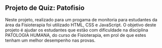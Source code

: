 ## Projeto de Quiz: Patofisio
Neste projeto, realizado para um progama de monitoria para estudantes da área da Fisioterapia foi utilizado HTML, CSS e JavaScript. O objetivo deste projeto é ajudar os estudantes que estão com dificuldade na disciplina PATOLOGIA HUMANA, do curso de Fisioterapia, em prol de que estes tenham um melhor desempenho nas provas.
